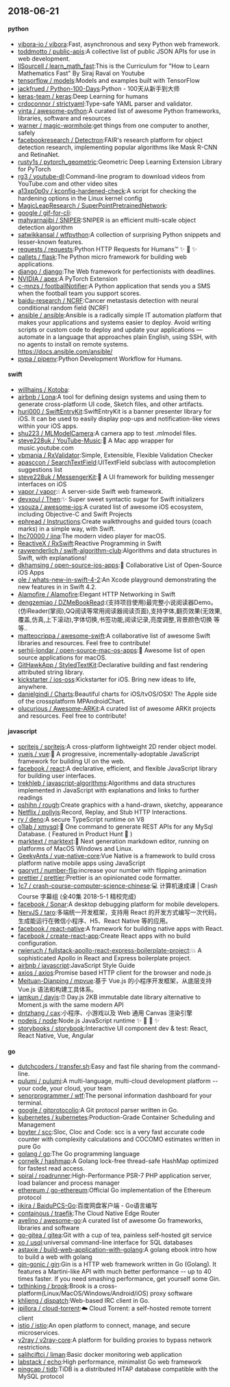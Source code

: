 ## 2018-06-21

#### python
* [vibora-io / vibora](https://github.com/vibora-io/vibora):Fast, asynchronous and sexy Python web framework.
* [toddmotto / public-apis](https://github.com/toddmotto/public-apis):A collective list of public JSON APIs for use in web development.
* [llSourcell / learn_math_fast](https://github.com/llSourcell/learn_math_fast):This is the Curriculum for "How to Learn Mathematics Fast" By Siraj Raval on Youtube
* [tensorflow / models](https://github.com/tensorflow/models):Models and examples built with TensorFlow
* [jackfrued / Python-100-Days](https://github.com/jackfrued/Python-100-Days):Python - 100天从新手到大师
* [keras-team / keras](https://github.com/keras-team/keras):Deep Learning for humans
* [crdoconnor / strictyaml](https://github.com/crdoconnor/strictyaml):Type-safe YAML parser and validator.
* [vinta / awesome-python](https://github.com/vinta/awesome-python):A curated list of awesome Python frameworks, libraries, software and resources
* [warner / magic-wormhole](https://github.com/warner/magic-wormhole):get things from one computer to another, safely
* [facebookresearch / Detectron](https://github.com/facebookresearch/Detectron):FAIR's research platform for object detection research, implementing popular algorithms like Mask R-CNN and RetinaNet.
* [rusty1s / pytorch_geometric](https://github.com/rusty1s/pytorch_geometric):Geometric Deep Learning Extension Library for PyTorch
* [rg3 / youtube-dl](https://github.com/rg3/youtube-dl):Command-line program to download videos from YouTube.com and other video sites
* [a13xp0p0v / kconfig-hardened-check](https://github.com/a13xp0p0v/kconfig-hardened-check):A script for checking the hardening options in the Linux kernel config
* [MagicLeapResearch / SuperPointPretrainedNetwork](https://github.com/MagicLeapResearch/SuperPointPretrainedNetwork):
* [google / gif-for-cli](https://github.com/google/gif-for-cli):
* [mahyarnajibi / SNIPER](https://github.com/mahyarnajibi/SNIPER):SNIPER is an efficient multi-scale object detection algorithm
* [satwikkansal / wtfpython](https://github.com/satwikkansal/wtfpython):A collection of surprising Python snippets and lesser-known features.
* [requests / requests](https://github.com/requests/requests):Python HTTP Requests for Humans™
✨
🍰
✨
* [pallets / flask](https://github.com/pallets/flask):The Python micro framework for building web applications.
* [django / django](https://github.com/django/django):The Web framework for perfectionists with deadlines.
* [NVIDIA / apex](https://github.com/NVIDIA/apex):A PyTorch Extension
* [c-mnzs / footballNotifier](https://github.com/c-mnzs/footballNotifier):A Python application that sends you a SMS when the football team you support scores.
* [baidu-research / NCRF](https://github.com/baidu-research/NCRF):Cancer metastasis detection with neural conditional random field (NCRF)
* [ansible / ansible](https://github.com/ansible/ansible):Ansible is a radically simple IT automation platform that makes your applications and systems easier to deploy. Avoid writing scripts or custom code to deploy and update your applications — automate in a language that approaches plain English, using SSH, with no agents to install on remote systems. https://docs.ansible.com/ansible/
* [pypa / pipenv](https://github.com/pypa/pipenv):Python Development Workflow for Humans.

#### swift
* [willhains / Kotoba](https://github.com/willhains/Kotoba):
* [airbnb / Lona](https://github.com/airbnb/Lona):A tool for defining design systems and using them to generate cross-platform UI code, Sketch files, and other artifacts.
* [huri000 / SwiftEntryKit](https://github.com/huri000/SwiftEntryKit):SwiftEntryKit is a banner presenter library for iOS. It can be used to easily display pop-ups and notification-like views within your iOS apps.
* [shu223 / MLModelCamera](https://github.com/shu223/MLModelCamera):A camera app to test .mlmodel files.
* [steve228uk / YouTube-Music](https://github.com/steve228uk/YouTube-Music):🎵
A Mac app wrapper for music.youtube.com
* [vbmania / RxValidator](https://github.com/vbmania/RxValidator):Simple, Extensible, Flexible Validation Checker
* [apasccon / SearchTextField](https://github.com/apasccon/SearchTextField):UITextField subclass with autocompletion suggestions list
* [steve228uk / MessengerKit](https://github.com/steve228uk/MessengerKit):💬
A UI framework for building messenger interfaces on iOS
* [vapor / vapor](https://github.com/vapor/vapor):💧
A server-side Swift web framework.
* [devxoul / Then](https://github.com/devxoul/Then):✨
Super sweet syntactic sugar for Swift initializers
* [vsouza / awesome-ios](https://github.com/vsouza/awesome-ios):A curated list of awesome iOS ecosystem, including Objective-C and Swift Projects
* [ephread / Instructions](https://github.com/ephread/Instructions):Create walkthroughs and guided tours (coach marks) in a simple way, with Swift.
* [lhc70000 / iina](https://github.com/lhc70000/iina):The modern video player for macOS.
* [ReactiveX / RxSwift](https://github.com/ReactiveX/RxSwift):Reactive Programming in Swift
* [raywenderlich / swift-algorithm-club](https://github.com/raywenderlich/swift-algorithm-club):Algorithms and data structures in Swift, with explanations!
* [dkhamsing / open-source-ios-apps](https://github.com/dkhamsing/open-source-ios-apps):📱
Collaborative List of Open-Source iOS Apps
* [ole / whats-new-in-swift-4-2](https://github.com/ole/whats-new-in-swift-4-2):An Xcode playground demonstrating the new features in in Swift 4.2.
* [Alamofire / Alamofire](https://github.com/Alamofire/Alamofire):Elegant HTTP Networking in Swift
* [dengzemiao / DZMeBookRead](https://github.com/dengzemiao/DZMeBookRead):(支持项目使用)最完整小说阅读器Demo。(仿iReader(掌阅),QQ阅读等常用阅读器阅读页面),支持字体,翻页效果(无效果,覆盖,仿真,上下滚动),字体切换,书签功能,阅读记录,亮度调整,背景颜色切换 等等..
* [matteocrippa / awesome-swift](https://github.com/matteocrippa/awesome-swift):A collaborative list of awesome Swift libraries and resources. Feel free to contribute!
* [serhii-londar / open-source-mac-os-apps](https://github.com/serhii-londar/open-source-mac-os-apps):🚀
Awesome list of open source applications for macOS.
* [GitHawkApp / StyledTextKit](https://github.com/GitHawkApp/StyledTextKit):Declarative building and fast rendering attributed string library.
* [kickstarter / ios-oss](https://github.com/kickstarter/ios-oss):Kickstarter for iOS. Bring new ideas to life, anywhere.
* [danielgindi / Charts](https://github.com/danielgindi/Charts):Beautiful charts for iOS/tvOS/OSX! The Apple side of the crossplatform MPAndroidChart.
* [olucurious / Awesome-ARKit](https://github.com/olucurious/Awesome-ARKit):A curated list of awesome ARKit projects and resources. Feel free to contribute!

#### javascript
* [spritejs / spritejs](https://github.com/spritejs/spritejs):A cross-platform lightweight 2D render object model.
* [vuejs / vue](https://github.com/vuejs/vue):🖖
A progressive, incrementally-adoptable JavaScript framework for building UI on the web.
* [facebook / react](https://github.com/facebook/react):A declarative, efficient, and flexible JavaScript library for building user interfaces.
* [trekhleb / javascript-algorithms](https://github.com/trekhleb/javascript-algorithms):Algorithms and data structures implemented in JavaScript with explanations and links to further readings
* [pshihn / rough](https://github.com/pshihn/rough):Create graphics with a hand-drawn, sketchy, appearance
* [Netflix / pollyjs](https://github.com/Netflix/pollyjs):Record, Replay, and Stub HTTP Interactions.
* [ry / deno](https://github.com/ry/deno):A secure TypeScript runtime on V8
* [o1lab / xmysql](https://github.com/o1lab/xmysql):🚀
One command to generate REST APIs for any MySql Database. ( Featured in Product Hunt
🖖
)
* [marktext / marktext](https://github.com/marktext/marktext):📝
Next generation markdown editor, running on platforms of MacOS Windows and Linux.
* [GeekyAnts / vue-native-core](https://github.com/GeekyAnts/vue-native-core):Vue Native is a framework to build cross platform native mobile apps using JavaScript
* [gaoryrt / number-flip](https://github.com/gaoryrt/number-flip):increase your number with flipping animation
* [prettier / prettier](https://github.com/prettier/prettier):Prettier is an opinionated code formatter.
* [1c7 / crash-course-computer-science-chinese](https://github.com/1c7/crash-course-computer-science-chinese):💻
计算机速成课 | Crash Course 字幕组 (全40集 2018-5-1 精校完成)
* [facebook / Sonar](https://github.com/facebook/Sonar):A desktop debugging platform for mobile developers.
* [NervJS / taro](https://github.com/NervJS/taro):多端统一开发框架，支持用 React 的开发方式编写一次代码，生成能运行在微信小程序、H5、React Native 等的应用。
* [facebook / react-native](https://github.com/facebook/react-native):A framework for building native apps with React.
* [facebook / create-react-app](https://github.com/facebook/create-react-app):Create React apps with no build configuration.
* [rwieruch / fullstack-apollo-react-express-boilerplate-project](https://github.com/rwieruch/fullstack-apollo-react-express-boilerplate-project):💥
A sophisticated Apollo in React and Express boilerplate project.
* [airbnb / javascript](https://github.com/airbnb/javascript):JavaScript Style Guide
* [axios / axios](https://github.com/axios/axios):Promise based HTTP client for the browser and node.js
* [Meituan-Dianping / mpvue](https://github.com/Meituan-Dianping/mpvue):基于 Vue.js 的小程序开发框架，从底层支持 Vue.js 语法和构建工具体系。
* [iamkun / dayjs](https://github.com/iamkun/dayjs):⏰
Day.js 2KB immutable date library alternative to Moment.js with the same modern API
* [dntzhang / cax](https://github.com/dntzhang/cax):小程序、小游戏以及 Web 通用 Canvas 渲染引擎
* [nodejs / node](https://github.com/nodejs/node):Node.js JavaScript runtime
✨
🐢
🚀
✨
* [storybooks / storybook](https://github.com/storybooks/storybook):Interactive UI component dev & test: React, React Native, Vue, Angular

#### go
* [dutchcoders / transfer.sh](https://github.com/dutchcoders/transfer.sh):Easy and fast file sharing from the command-line.
* [pulumi / pulumi](https://github.com/pulumi/pulumi):A multi-language, multi-cloud development platform -- your code, your cloud, your team
* [senorprogrammer / wtf](https://github.com/senorprogrammer/wtf):The personal information dashboard for your terminal.
* [google / gitprotocolio](https://github.com/google/gitprotocolio):A Git protocol parser written in Go.
* [kubernetes / kubernetes](https://github.com/kubernetes/kubernetes):Production-Grade Container Scheduling and Management
* [boyter / scc](https://github.com/boyter/scc):Sloc, Cloc and Code: scc is a very fast accurate code counter with complexity calculations and COCOMO estimates written in pure Go
* [golang / go](https://github.com/golang/go):The Go programming language
* [cornelk / hashmap](https://github.com/cornelk/hashmap):A Golang lock-free thread-safe HashMap optimized for fastest read access.
* [spiral / roadrunner](https://github.com/spiral/roadrunner):High-Performance PSR-7 PHP application server, load balancer and process manager
* [ethereum / go-ethereum](https://github.com/ethereum/go-ethereum):Official Go implementation of the Ethereum protocol
* [iikira / BaiduPCS-Go](https://github.com/iikira/BaiduPCS-Go):百度网盘客户端 - Go语言编写
* [containous / traefik](https://github.com/containous/traefik):The Cloud Native Edge Router
* [avelino / awesome-go](https://github.com/avelino/awesome-go):A curated list of awesome Go frameworks, libraries and software
* [go-gitea / gitea](https://github.com/go-gitea/gitea):Git with a cup of tea, painless self-hosted git service
* [xo / usql](https://github.com/xo/usql):universal command-line interface for SQL databases
* [astaxie / build-web-application-with-golang](https://github.com/astaxie/build-web-application-with-golang):A golang ebook intro how to build a web with golang
* [gin-gonic / gin](https://github.com/gin-gonic/gin):Gin is a HTTP web framework written in Go (Golang). It features a Martini-like API with much better performance -- up to 40 times faster. If you need smashing performance, get yourself some Gin.
* [txthinking / brook](https://github.com/txthinking/brook):Brook is a cross-platform(Linux/MacOS/Windows/Android/iOS) proxy software
* [khlieng / dispatch](https://github.com/khlieng/dispatch):Web-based IRC client in Go.
* [jpillora / cloud-torrent](https://github.com/jpillora/cloud-torrent):☁️
Cloud Torrent: a self-hosted remote torrent client
* [istio / istio](https://github.com/istio/istio):An open platform to connect, manage, and secure microservices.
* [v2ray / v2ray-core](https://github.com/v2ray/v2ray-core):A platform for building proxies to bypass network restrictions.
* [salihciftci / liman](https://github.com/salihciftci/liman):Basic docker monitoring web application
* [labstack / echo](https://github.com/labstack/echo):High performance, minimalist Go web framework
* [pingcap / tidb](https://github.com/pingcap/tidb):TiDB is a distributed HTAP database compatible with the MySQL protocol

